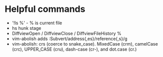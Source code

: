# Helpful commands

* '!ls %' - % is current file
* <leader>hs hunk stage
* DiffviewOpen / DiffviewClose / DiffviewFileHistory %
* vim-abolish adds :Subvert/address{,es}/reference{,s}/g
* vim-abolish: crs (coerce to snake_case). MixedCase (crm), camelCase (crc), UPPER_CASE (cru), dash-case (cr-), and dot.case (cr.)

